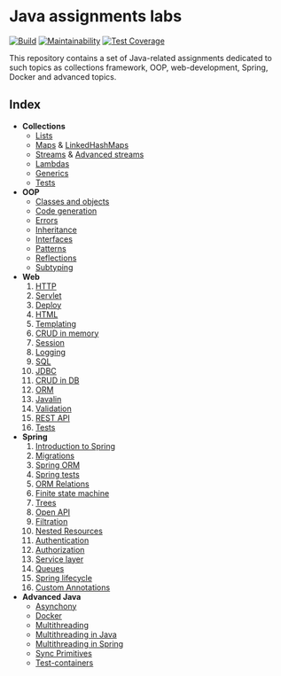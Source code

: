 # Java assignments labs

[![Build](https://github.com/Linkshegelianer/java-labs/workflows/Build/badge.svg)](https://github.com/Linkshegelianer/java-labs/actions/workflows/build.yml) [![Maintainability](https://api.codeclimate.com/v1/badges/b628f364f74f171d42f9/maintainability)](https://codeclimate.com/github/Linkshegelianer/java-labs/maintainability) [![Test Coverage](https://api.codeclimate.com/v1/badges/b628f364f74f171d42f9/test_coverage)](https://codeclimate.com/github/Linkshegelianer/java-labs/test_coverage)

This repository contains a set of Java-related assignments dedicated to such topics as collections framework, OOP, web-development, Spring, Docker and advanced topics.

## Index
* **Collections**
    * [Lists](https://github.com/Linkshegelianer/java-labs/tree/main/java-collections-ru/lists)
    * [Maps](https://github.com/Linkshegelianer/java-labs/tree/main/java-collections-ru/maps) & [LinkedHashMaps](https://github.com/Linkshegelianer/java-labs/tree/main/java-collections-ru/other-collections)
    * [Streams](https://github.com/Linkshegelianer/java-labs/tree/main/java-collections-ru/streams) & [Advanced streams](https://github.com/Linkshegelianer/java-labs/tree/main/java-collections-ru/advanced-streams)
    * [Lambdas](https://github.com/Linkshegelianer/java-labs/tree/main/java-collections-ru/lambdas)
    * [Generics](https://github.com/Linkshegelianer/java-labs/tree/main/java-collections-ru/generics)
    * [Tests](https://github.com/Linkshegelianer/java-labs/tree/main/java-collections-ru/tests)
* **OOP**
    * [Classes and objects](https://github.com/Linkshegelianer/java-labs/tree/main/java-oop-ru/classes-and-objects)
    * [Code generation](https://github.com/Linkshegelianer/java-labs/tree/main/java-oop-ru/code-generation)
    * [Errors](https://github.com/Linkshegelianer/java-labs/tree/main/java-oop-ru/errors)
    * [Inheritance](https://github.com/Linkshegelianer/java-labs/tree/main/java-oop-ru/inheritance)
    * [Interfaces](https://github.com/Linkshegelianer/java-labs/tree/main/java-oop-ru/interfaces)
    * [Patterns](https://github.com/Linkshegelianer/java-labs/tree/main/java-oop-ru/patterns)
    * [Reflections](https://github.com/Linkshegelianer/java-labs/tree/main/java-oop-ru/reflections)
    * [Subtyping](https://github.com/Linkshegelianer/java-labs/tree/main/java-oop-ru/subtyping)
* **Web**
    1. [HTTP](https://github.com/Linkshegelianer/java-labs/tree/main/java-web-ru/http)
    2. [Servlet](https://github.com/Linkshegelianer/java-labs/tree/main/java-web-ru/servlet)
    3. [Deploy](https://github.com/Linkshegelianer/java-labs/tree/main/java-web-ru/deploy)
    4. [HTML](https://github.com/Linkshegelianer/java-labs/tree/main/java-web-ru/html)
    5. [Templating](https://github.com/Linkshegelianer/java-labs/tree/main/java-web-ru/templating)
    6. [CRUD in memory](https://github.com/Linkshegelianer/java-labs/tree/main/java-web-ru/crud-in-memory)
    7. [Session](https://github.com/Linkshegelianer/java-labs/tree/main/java-web-ru/session)
    8. [Logging](https://github.com/Linkshegelianer/java-labs/tree/main/java-web-ru/logging)
    9. [SQL](https://github.com/Linkshegelianer/java-labs/tree/main/java-web-ru/sql)
    10. [JDBC](https://github.com/Linkshegelianer/java-labs/tree/main/java-web-ru/jdbc)
    11. [CRUD in DB](https://github.com/Linkshegelianer/java-labs/tree/main/java-web-ru/crud-in-db)
    12. [ORM](https://github.com/Linkshegelianer/java-labs/tree/main/java-web-ru/orm)
    13. [Javalin](https://github.com/Linkshegelianer/java-labs/tree/main/java-web-ru/javalin)
    14. [Validation](https://github.com/Linkshegelianer/java-labs/tree/main/java-web-ru/validation)
    15. [REST API](https://github.com/Linkshegelianer/java-labs/tree/main/java-web-ru/rest-api)
    16. [Tests](https://github.com/Linkshegelianer/java-labs/tree/main/java-web-ru/tests)
* **Spring**
    1. [Introduction to Spring](https://github.com/Linkshegelianer/java-labs/tree/main/java-spring-ru/intro-to-spring)
    2. [Migrations](https://github.com/Linkshegelianer/java-labs/tree/main/java-spring-ru/migrations)
    3. [Spring ORM](https://github.com/Linkshegelianer/java-labs/tree/main/java-spring-ru/spring-orm)
    4. [Spring tests](https://github.com/Linkshegelianer/java-labs/tree/main/java-spring-ru/spring-tests)
    5. [ORM Relations](https://github.com/Linkshegelianer/java-labs/tree/main/java-spring-ru/relations)
    6. [Finite state machine](https://github.com/Linkshegelianer/java-labs/tree/main/java-spring-ru/finite-state-machine)
    7. [Trees](https://github.com/Linkshegelianer/java-labs/tree/main/java-spring-ru/trees)
    8. [Open API](https://github.com/Linkshegelianer/java-labs/tree/main/java-spring-ru/open-api)
    9. [Filtration](https://github.com/Linkshegelianer/java-labs/tree/main/java-spring-ru/filtration)
    10. [Nested Resources](https://github.com/Linkshegelianer/java-labs/tree/main/java-spring-ru/nested-resources)
    11. [Authentication](https://github.com/Linkshegelianer/java-labs/tree/main/java-spring-ru/authentication)
    12. [Authorization](https://github.com/Linkshegelianer/java-labs/tree/main/java-spring-ru/authorization)
    13. [Service layer](https://github.com/Linkshegelianer/java-labs/tree/main/java-spring-ru/service-layer)
    14. [Queues](https://github.com/Linkshegelianer/java-labs/tree/main/java-spring-ru/queues)
    15. [Spring lifecycle](https://github.com/Linkshegelianer/java-labs/tree/main/java-spring-ru/spring-lifecycle)
    16. [Custom Annotations](https://github.com/Linkshegelianer/java-labs/tree/main/java-spring-ru/custom-annotations)
* **Advanced Java**
    * [Asynchony](https://github.com/Linkshegelianer/java-labs/tree/main/java-advanced-ru/asynchrony)
    * [Docker](https://github.com/Linkshegelianer/java-labs/tree/main/java-advanced-ru/docker)
    * [Multithreading](https://github.com/Linkshegelianer/java-labs/tree/main/java-advanced-ru/multithreading)
    * [Multithreading in Java](https://github.com/Linkshegelianer/java-labs/tree/main/java-advanced-ru/multithreading-java)
    * [Multithreading in Spring](https://github.com/Linkshegelianer/java-labs/tree/main/java-advanced-ru/multithreading-spring)
    * [Sync Primitives](https://github.com/Linkshegelianer/java-labs/tree/main/java-advanced-ru/sync-primitives)
    * [Test-containers](https://github.com/Linkshegelianer/java-labs/tree/main/java-advanced-ru/test-containers)
